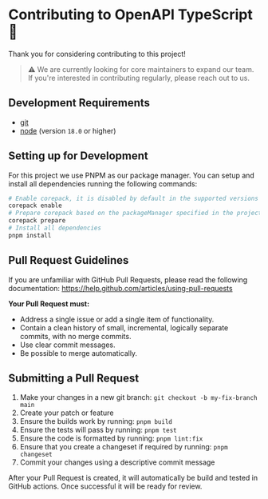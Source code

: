 # Contributing to OpenAPI TypeScript 👋

Thank you for considering contributing to this project!

> ⚠️ We are currently looking for core maintainers to expand our team. If you're interested in contributing regularly, please reach out to us.

## Development Requirements

- [git](https://git-scm.com/)
- [node](https://nodejs.org/en) (version `18.0` or higher)

## Setting up for Development

For this project we use PNPM as our package manager. You can setup and install all dependencies running the following commands:

```sh
# Enable corepack, it is disabled by default in the supported versions of NodeJS
corepack enable
# Prepare corepack based on the packageManager specified in the projects package.json
corepack prepare
# Install all dependencies
pnpm install
```

## Pull Request Guidelines

If you are unfamiliar with GitHub Pull Requests, please read the following documentation:
https://help.github.com/articles/using-pull-requests

**Your Pull Request must:**

-   Address a single issue or add a single item of functionality.
-   Contain a clean history of small, incremental, logically separate commits, with no merge commits.
-   Use clear commit messages.
-   Be possible to merge automatically.

## Submitting a Pull Request

1. Make your changes in a new git branch: `git checkout -b my-fix-branch main`
2. Create your patch or feature
3. Ensure the builds work by running: `pnpm build`
4. Ensure the tests will pass by running: `pnpm test`
5. Ensure the code is formatted by running: `pnpm lint:fix`
6. Ensure that you create a changeset if required by running: `pnpm changeset`
7. Commit your changes using a descriptive commit message

After your Pull Request is created, it will automatically be build and tested in GitHub actions. Once successful it will be ready for review.
